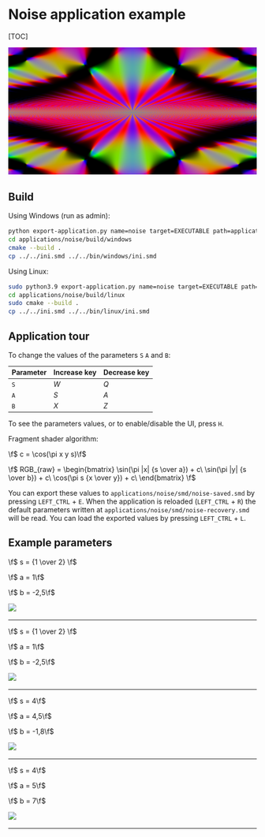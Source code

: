 # Noise application example

[TOC]

![](../media/noise-3.png)

## Build

Using Windows (run as admin):
```bash
python export-application.py name=noise target=EXECUTABLE path=applications/noise
cd applications/noise/build/windows
cmake --build .
cp ../../ini.smd ../../bin/windows/ini.smd
```

Using Linux:
```bash
sudo python3.9 export-application.py name=noise target=EXECUTABLE path=applications/noise
cd applications/noise/build/linux
sudo cmake --build .
cp ../../ini.smd ../../bin/linux/ini.smd
```

## Application tour

To change the values of the parameters `S` `A` and `B`:

|Parameter    |Increase key    |Decrease key    |
|-------------|----------------|----------------|
| `S`         |       _W_      |       _Q_      |
| `A`         |       _S_      |       _A_      |
| `B`         |       _X_      |       _Z_      |

To see the parameters values, or to enable/disable the UI, press `H`. 

Fragment shader algorithm:

\f$  c = \cos(\pi x y s)\f$  


\f$
RGB_{raw} = \begin{bmatrix}
\sin(\pi |x| {s \over a}) + c\\
\sin(\pi |y| {s \over b}) + c\\
\cos(\pi  s  {x \over y}) + c\\
\end{bmatrix}
\f$

You can export these values to `applications/noise/smd/noise-saved.smd` by pressing `LEFT_CTRL` + `E`. When the application is reloaded (`LEFT_CTRL` + `R`) the default parameters written at `applications/noise/smd/noise-recovery.smd` will be read. You can load the exported values by pressing `LEFT_CTRL` + `L`.

## Example parameters

\f$  s = {1 \over 2} \f$  

\f$  a = 1\f$  

\f$  b = -2,5\f$  

![](media/noise-1.png)

---

\f$  s = {1 \over 2} \f$  

\f$  a = 1\f$  

\f$  b = -2,5\f$  

![](media/noise-2.png)

---

\f$  s = 4\f$  

\f$  a = 4,5\f$  

\f$  b = -1,8\f$  

![](media/noise-3.png)

---

\f$  s = 4\f$  

\f$  a = 5\f$  

\f$  b = 7\f$  

![](media/noise-5.png)

---

